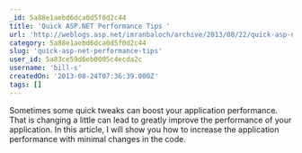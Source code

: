 ```yaml
---
_id: 5a88e1aebd6dca0d5f0d2c44
title: 'Quick ASP.NET Performance Tips '
url: 'http://weblogs.asp.net/imranbaloch/archive/2013/08/22/quick-asp-net-performance-tips.aspx'
category: 5a88e1aebd6dca0d5f0d2c44
slug: 'quick-asp-net-performance-tips'
user_id: 5a83ce59d6eb0005c4ecda2c
username: 'bill-s'
createdOn: '2013-08-24T07:36:39.000Z'
tags: []
---
```


Sometimes some quick tweaks can boost your application performance. That is changing a little can lead to greatly improve the performance of your application. In this article, I will show you how to increase the application performance with minimal changes in the code.
